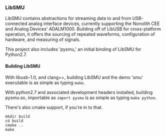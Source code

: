 ### LibSMU

LibSMU contains abstractions for streaming data to and from USB-connected analog interface devices, currently supporting the Nonolith CEE and Analog Devices' ADALM1000. Building off of LibUSB for cross-platform operation, it offers the sourcing of repeated waveforms, configuration of hardware, and measuring of signals.

This project also includes 'pysmu,' an initial binding of LibSMU for Python2.7.

#### Building LibSMU

With libusb-1.0, and clang++, building LibSMU and the demo 'smu' executable is as simple as typing `make`.

With python2.7 and associated development headers installed, building pysmu.so, importable as `import pysmu` is as simple as typing `make python`.
 
There's also cmake support, if you're in to that.

    mkdir build
    cd build
    cmake ..
    make
